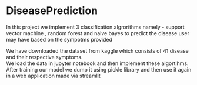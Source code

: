 # DiseasePrediction
In this project we implement 3 classification algrorithms namely - support vector machine , random forest and naive bayes to predict the
disease user may have based on the sympotms provided 

We have downloaded the dataset from kaggle which consists of 41 disease and their respective symptoms.<br>
We load the data in jupyter notebook and then implement these algortihms.<br>
After training our model we dump it using pickle library and then use it again in a web application made via streamlit 
